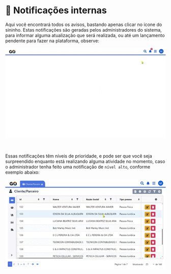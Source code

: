 # 🔔 Notificações internas

Aqui você encontrará todos os avisos, bastando apenas clicar no ícone do sininho. Estas notificações são geradas pelos administradores do sistema, para informar alguma atualização que será realizada, ou até um lançamento pendente para fazer na plataforma, observe:

![](/erp-v2/assets/notifica_normal.gif)

<br>

Essas notificações têm níveis de prioridade, e pode ser que você seja surpreendido enquanto está realizando alguma atividade no momento, caso o administrador tenha feito uma notificação de `nível alto`, conforme exemplo abaixo:

![](/erp-v2/assets/notifica_alta.gif)

